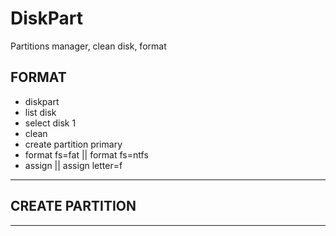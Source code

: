 # DiskPart
Partitions manager, clean disk, format

FORMAT
--------------------------------------------------------
- diskpart
- list disk
- select disk 1
- clean
- create partition primary
- format fs=fat || format fs=ntfs
- assign || assign letter=f
--------------------------------------------------------

CREATE PARTITION
--------------------------------------------------------

--------------------------------------------------------
